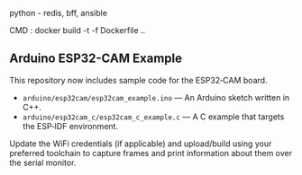 python - redis, bff, ansible




CMD : docker build -t <your style name> -f Dockerfile ..

## Arduino ESP32-CAM Example

This repository now includes sample code for the ESP32‑CAM board.

* `arduino/esp32cam/esp32cam_example.ino` — An Arduino sketch written in C++.
* `arduino/esp32cam_c/esp32cam_c_example.c` — A C example that targets the ESP‑IDF environment.

Update the WiFi credentials (if applicable) and upload/build using your preferred toolchain to capture frames and print information about them over the serial monitor.
